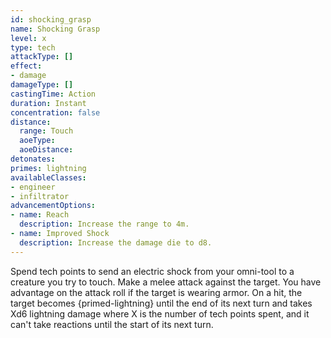```yaml
---
id: shocking_grasp
name: Shocking Grasp
level: x
type: tech
attackType: []
effect:
- damage
damageType: []
castingTime: Action
duration: Instant
concentration: false
distance:
  range: Touch
  aoeType: 
  aoeDistance: 
detonates: 
primes: lightning
availableClasses:
- engineer
- infiltrator
advancementOptions:
- name: Reach
  description: Increase the range to 4m.
- name: Improved Shock
  description: Increase the damage die to d8.
---
```

Spend tech points to send an electric shock from your omni-tool to a creature you try to touch. Make a melee attack against the target. You have advantage on the attack roll if the target is wearing armor. On a hit, the target becomes {primed-lightning} until the end of its next turn and takes Xd6 lightning damage where X is the number of tech points spent, and it can't take reactions until the start of its next turn.